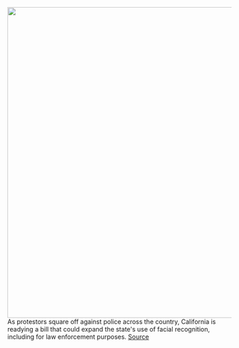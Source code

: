 <img src='https://cdn.vox-cdn.com/thumbor/9G3l0nnSSd1OnDbNbrXtHaG6t00=/0x0:2040x1360/1200x800/filters:focal(857x517:1183x843)/cdn.vox-cdn.com/uploads/chorus_image/image/66891489/acastro_180730_1777_facial_recognition_0001.0.jpg' width='700px' /><br/>
As protestors square off against police across the country, California is readying a bill that could expand the state's use of facial recognition, including for law enforcement purposes.
<a href='https://www.theverge.com/2020/6/3/21279539/california-facial-recognition-ab2261-law-privacy-regulation'> Source <a/>